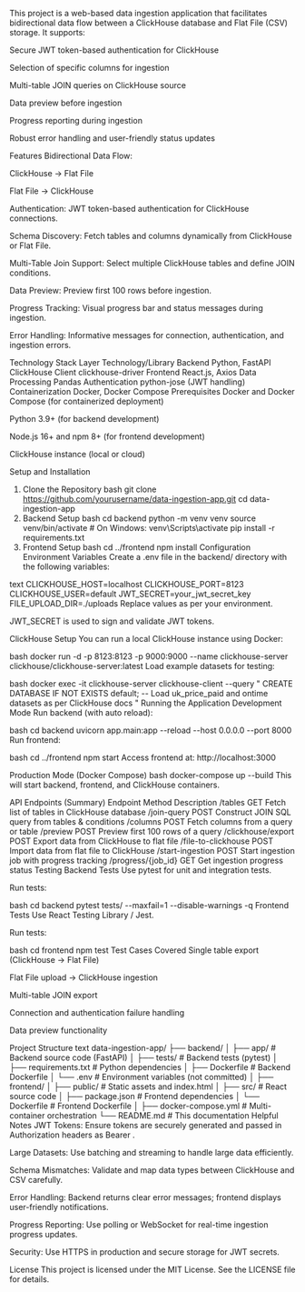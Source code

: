 This project is a web-based data ingestion application that facilitates bidirectional data flow between a ClickHouse database and Flat File (CSV) storage. It supports:

Secure JWT token-based authentication for ClickHouse

Selection of specific columns for ingestion

Multi-table JOIN queries on ClickHouse source

Data preview before ingestion

Progress reporting during ingestion

Robust error handling and user-friendly status updates

Features
Bidirectional Data Flow:

ClickHouse → Flat File

Flat File → ClickHouse

Authentication: JWT token-based authentication for ClickHouse connections.

Schema Discovery: Fetch tables and columns dynamically from ClickHouse or Flat File.

Multi-Table Join Support: Select multiple ClickHouse tables and define JOIN conditions.

Data Preview: Preview first 100 rows before ingestion.

Progress Tracking: Visual progress bar and status messages during ingestion.

Error Handling: Informative messages for connection, authentication, and ingestion errors.

Technology Stack
Layer Technology/Library
Backend Python, FastAPI
ClickHouse Client clickhouse-driver
Frontend React.js, Axios
Data Processing Pandas
Authentication python-jose (JWT handling)
Containerization Docker, Docker Compose
Prerequisites
Docker and Docker Compose (for containerized deployment)

Python 3.9+ (for backend development)

Node.js 16+ and npm 8+ (for frontend development)

ClickHouse instance (local or cloud)

Setup and Installation

1. Clone the Repository
   bash
   git clone https://github.com/yourusername/data-ingestion-app.git
   cd data-ingestion-app
2. Backend Setup
   bash
   cd backend
   python -m venv venv
   source venv/bin/activate # On Windows: venv\Scripts\activate
   pip install -r requirements.txt
3. Frontend Setup
   bash
   cd ../frontend
   npm install
   Configuration
   Environment Variables
   Create a .env file in the backend/ directory with the following variables:

text
CLICKHOUSE_HOST=localhost
CLICKHOUSE_PORT=8123
CLICKHOUSE_USER=default
JWT_SECRET=your_jwt_secret_key
FILE_UPLOAD_DIR=./uploads
Replace values as per your environment.

JWT_SECRET is used to sign and validate JWT tokens.

ClickHouse Setup
You can run a local ClickHouse instance using Docker:

bash
docker run -d -p 8123:8123 -p 9000:9000 --name clickhouse-server clickhouse/clickhouse-server:latest
Load example datasets for testing:

bash
docker exec -it clickhouse-server clickhouse-client --query "
CREATE DATABASE IF NOT EXISTS default;
-- Load uk_price_paid and ontime datasets as per ClickHouse docs
"
Running the Application
Development Mode
Run backend (with auto reload):

bash
cd backend
uvicorn app.main:app --reload --host 0.0.0.0 --port 8000
Run frontend:

bash
cd ../frontend
npm start
Access frontend at: http://localhost:3000

Production Mode (Docker Compose)
bash
docker-compose up --build
This will start backend, frontend, and ClickHouse containers.

API Endpoints (Summary)
Endpoint Method Description
/tables GET Fetch list of tables in ClickHouse database
/join-query POST Construct JOIN SQL query from tables & conditions
/columns POST Fetch columns from a query or table
/preview POST Preview first 100 rows of a query
/clickhouse/export POST Export data from ClickHouse to flat file
/file-to-clickhouse POST Import data from flat file to ClickHouse
/start-ingestion POST Start ingestion job with progress tracking
/progress/{job_id} GET Get ingestion progress status
Testing
Backend Tests
Use pytest for unit and integration tests.

Run tests:

bash
cd backend
pytest tests/ --maxfail=1 --disable-warnings -q
Frontend Tests
Use React Testing Library / Jest.

Run tests:

bash
cd frontend
npm test
Test Cases Covered
Single table export (ClickHouse → Flat File)

Flat File upload → ClickHouse ingestion

Multi-table JOIN export

Connection and authentication failure handling

Data preview functionality

Project Structure
text
data-ingestion-app/
├── backend/
│ ├── app/ # Backend source code (FastAPI)
│ ├── tests/ # Backend tests (pytest)
│ ├── requirements.txt # Python dependencies
│ ├── Dockerfile # Backend Dockerfile
│ └── .env # Environment variables (not committed)
│
├── frontend/
│ ├── public/ # Static assets and index.html
│ ├── src/ # React source code
│ ├── package.json # Frontend dependencies
│ └── Dockerfile # Frontend Dockerfile
│
├── docker-compose.yml # Multi-container orchestration
└── README.md # This documentation
Helpful Notes
JWT Tokens: Ensure tokens are securely generated and passed in Authorization headers as Bearer <token>.

Large Datasets: Use batching and streaming to handle large data efficiently.

Schema Mismatches: Validate and map data types between ClickHouse and CSV carefully.

Error Handling: Backend returns clear error messages; frontend displays user-friendly notifications.

Progress Reporting: Use polling or WebSocket for real-time ingestion progress updates.

Security: Use HTTPS in production and secure storage for JWT secrets.

License
This project is licensed under the MIT License. See the LICENSE file for details.
